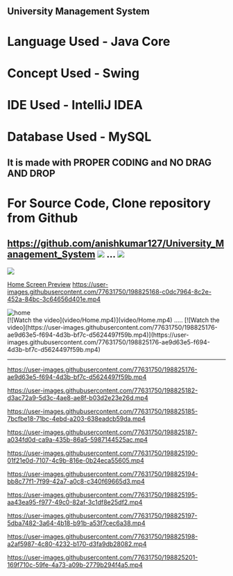 ## University Management System

# Language Used -  Java Core
# Concept Used - Swing
# IDE Used - IntelliJ IDEA
# Database Used - MySQL

It is made with PROPER CODING and NO DRAG AND DROP
---------------------------------------------------------------------------------------------------------- 
# For Source Code, Clone repository from Github
https://github.com/anishkumar127/University_Management_System
<img src="video/Home.mp4" />
...
<img src="https://user-images.githubusercontent.com/77631750/198825176-ae9d63e5-f694-4d3b-bf7c-d5624497f59b.mp4" />
--
<img src="77631750/198825176-ae9d63e5-f694-4d3b-bf7c-d5624497f59b.mp4" />


[Home Screen Preview](https://user-images.githubusercontent.com/77631750/198825168-c0dc7964-8c2e-452a-84bc-3c64656d401e.mp4)
https://user-images.githubusercontent.com/77631750/198825168-c0dc7964-8c2e-452a-84bc-3c64656d401e.mp4

<div>
<img src="video/Home.mp4" alt="home"/>
</div>
[![Watch the video](video/Home.mp4)](video/Home.mp4)
.....
[![Watch the video](https://user-images.githubusercontent.com/77631750/198825176-ae9d63e5-f694-4d3b-bf7c-d5624497f59b.mp4)](https://user-images.githubusercontent.com/77631750/198825176-ae9d63e5-f694-4d3b-bf7c-d5624497f59b.mp4)

---

https://user-images.githubusercontent.com/77631750/198825176-ae9d63e5-f694-4d3b-bf7c-d5624497f59b.mp4



https://user-images.githubusercontent.com/77631750/198825182-d3ac72a9-5d3c-4ae8-ae8f-b03d2e23e26d.mp4



https://user-images.githubusercontent.com/77631750/198825185-7bcfbe18-71bc-4ebd-a203-638eadcb59da.mp4



https://user-images.githubusercontent.com/77631750/198825187-a034fd0d-ca9a-435b-86a5-5987144525ac.mp4



https://user-images.githubusercontent.com/77631750/198825190-01f21e0d-7107-4c9b-816e-0b24eca55605.mp4



https://user-images.githubusercontent.com/77631750/198825194-bb8c77f1-7f99-42a7-a0c8-c340f69665d3.mp4



https://user-images.githubusercontent.com/77631750/198825195-aa43ea95-f977-49c0-82af-3c1df8e25df2.mp4



https://user-images.githubusercontent.com/77631750/198825197-5dba7482-3a64-4b18-b91b-a53f7cec6a38.mp4



https://user-images.githubusercontent.com/77631750/198825198-a2af5987-4c80-4232-b170-d3fa9db28082.mp4



https://user-images.githubusercontent.com/77631750/198825201-169f710c-59fe-4a73-a09b-2779b294f4a5.mp4

